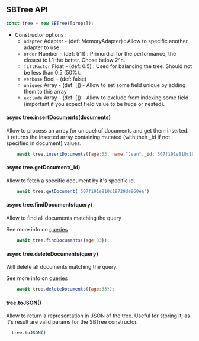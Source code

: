 ## SBTree API 

```js
const tree = new SBTree([props]);
```

- Constructor options :
  - `adapter` Adapter - (def: MemoryAdapter) : Allow to specific another adapter to use
  - `order` Number - (def: 511) : Primordial for the performance, the closest to L1 the better. Chose below 2^n. 
  - `fillFactor` Float - (def: 0.5) : Used for balancing the tree. Should not be less than 0.5 (50%). 
  - `verbose` Bool - (def: false)
  - `uniques` Array - (def: []) - Allow to set some field unique by adding them to this array
  - `exclude` Array - (def: []) - Allow to exclude from indexing some field (important if you expect field value to be huge or nested).


#### async tree.insertDocuments(documents)

Allow to process an array (or unique) of documents and get them inserted. 
It returns the inserted array containing mutated (with their _id if not specified in document) values.

```js
    await tree.insertDocuments({age:33, name:"Jean",_id:'507f191e810c19729de860ea'})
```


####  async tree.getDocument(_id)

Allow to fetch a specific document by it's specific id.

```js
    await tree.getDocument('507f191e810c19729de860ea')
```


#### async tree.findDocuments(query)

Allow to find all documents matching the query

See more info on [queries](/docs/usage/queries.md)


```js
    await tree.findDocuments({age:33});
```

#### async tree.deleteDocuments(query)

Will delete all documents matching the query.

See more info on [queries](/docs/usage/queries.md)

```js
    await tree.deleteDocuments({age:33});
```


####  tree.toJSON()

Allow to return a representation in JSON of the tree. Useful for storing it, as it's result are valid params for the SBTree constructor.

```js
  tree.toJSON()
```
